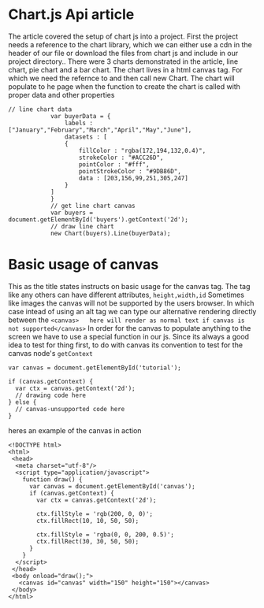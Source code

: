 # Chart.js Api article

The article covered the setup of chart js into a project. First the project needs a reference to the chart library, 
which we can either use a cdn in the header of our file or download the files from chart js and include in our project directory..
There were 3 charts demonstrated in the article, line chart, pie chart and a bar chart. 
The chart lives in a html canvas tag. For which we need the refernce to and then call new Chart. The chart will populate to he page when 
the function to create the chart is called with proper data and other properties
```
// line chart data
            var buyerData = {
                labels : ["January","February","March","April","May","June"],
                datasets : [
                {
                    fillColor : "rgba(172,194,132,0.4)",
                    strokeColor : "#ACC26D",
                    pointColor : "#fff",
                    pointStrokeColor : "#9DB86D",
                    data : [203,156,99,251,305,247]
                }
            ]
            }
            // get line chart canvas
            var buyers = document.getElementById('buyers').getContext('2d');
            // draw line chart
            new Chart(buyers).Line(buyerData);

```


# Basic usage of canvas
This as the title states instructs on basic usage for the canvas tag. The tag like any others can have different attributes, `height,width,id` 
Sometimes like images the canvas will not be supported by the users browser. In which case intead of using an alt tag we can type our alternative rendering directly between the 
    `<canvas>   here will render as normal text if canvas is not supported</canvas>`
In order for the canvas to populate anything to the screen we have to use a special function in our js.
Since its always a good idea to test for thing first, to do with canvas its convention to test for the canvas node's `getContext`
```
var canvas = document.getElementById('tutorial');

if (canvas.getContext) {
  var ctx = canvas.getContext('2d');
  // drawing code here
} else {
  // canvas-unsupported code here
}
```

heres an example of the canvas in action
```
<!DOCTYPE html>
<html>
 <head>
  <meta charset="utf-8"/>
  <script type="application/javascript">
    function draw() {
      var canvas = document.getElementById('canvas');
      if (canvas.getContext) {
        var ctx = canvas.getContext('2d');

        ctx.fillStyle = 'rgb(200, 0, 0)';
        ctx.fillRect(10, 10, 50, 50);

        ctx.fillStyle = 'rgba(0, 0, 200, 0.5)';
        ctx.fillRect(30, 30, 50, 50);
      }
    }
  </script>
 </head>
 <body onload="draw();">
   <canvas id="canvas" width="150" height="150"></canvas>
 </body>
</html>
```
